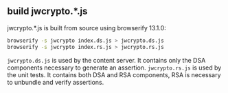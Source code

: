 ## build jwcrypto.*.js

jwcrypto.*.js is built from source using browserify 13.1.0:

```bash
browserify -s jwcrypto index.ds.js > jwcrypto.ds.js
browserify -s jwcrypto index.rs.js > jwcrypto.rs.js
```

`jwcrypto.ds.js` is used by the content server. It contains only the DSA
components necessary to generate an assertion.
`jwcrypto.rs.js` is used by the unit tests. It contains both DSA and RSA
components, RSA is necessary to unbundle and verify assertions.
